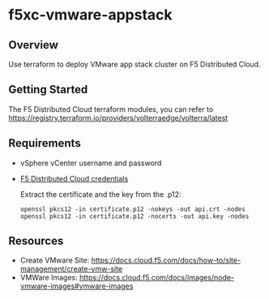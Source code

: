 # f5xc-vmware-appstack

## Overview
Use terraform to deploy VMware app stack cluster on F5 Distributed Cloud.

## Getting Started
The F5 Distributed Cloud terraform modules, you can refer to https://registry.terraform.io/providers/volterraedge/volterra/latest

## Requirements
- vSphere vCenter username and password
- [F5 Distributed Cloud credentials](https://docs.cloud.f5.com/docs/how-to/user-mgmt/credentials)

    Extract the certificate and the key from the .p12:
    ```
    openssl pkcs12 -in certificate.p12 -nokeys -out api.crt -nodes
    openssl pkcs12 -in certificate.p12 -nocerts -out api.key -nodes
    ```

## Resources
- Create VMware Site: https://docs.cloud.f5.com/docs/how-to/site-management/create-vmw-site
- VMWare Images: https://docs.cloud.f5.com/docs/images/node-vmware-images#vmware-images